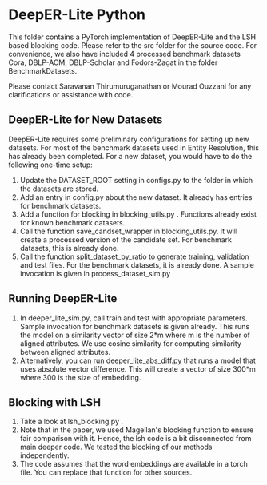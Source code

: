 # DeepER-Lite Python

This folder contains a PyTorch implementation of DeepER-Lite and the LSH based blocking code. Please refer to the src folder for the source code. 
For convenience, we also have included 4 processed benchmark datasets Cora,  DBLP-ACM,  DBLP-Scholar and  Fodors-Zagat in the folder BenchmarkDatasets. 

Please contact Saravanan Thirumuruganathan or Mourad Ouzzani for any clarifications or assistance with code.

## DeepER-Lite for New Datasets

DeepER-Lite requires some preliminary configurations for setting up new datasets. 
For most of the benchmark datasets used in Entity Resolution, this has already been completed.
For a new dataset, you would have to do the following one-time setup:

1. Update the DATASET\_ROOT setting in configs.py to the folder in which the datasets are stored.
2. Add an entry in config.py about the new dataset. It already has entries for benchmark datasets.
3. Add a function for blocking in blocking\_utils.py . Functions already exist for known benchmark datasets.
4. Call the function save\_candset\_wrapper in blocking\_utils.py. It will create a processed version of the candidate set. For benchmark datasets, this is already done.
5. Call the function split\_dataset\_by\_ratio to generate training, validation and test files. For the benchmark datasets, it is already done. A sample invocation is given in process\_dataset\_sim.py 

## Running DeepER-Lite

1. In deeper\_lite\_sim.py, call train and test with appropriate parameters. Sample invocation for benchmark datasets is given already. This runs the model on a similarity vector of size 2\*m where m is the number of aligned attributes. We use cosine similarity for computing similarity between aligned attributes.
2. Alternatively, you can run deeper\_lite\_abs\_diff.py that runs a model that uses absolute vector difference. This will create a vector of size 300\*m where 300 is the size of embedding. 

## Blocking with LSH

1. Take a look at lsh\_blocking.py .
2. Note that in the paper, we used Magellan's blocking function to ensure fair comparison with it.  Hence, the lsh code is a bit disconnected from main deeper code. We tested the blocking of our methods independently. 
3. The code assumes that the word embeddings are available in a torch file. You can replace that function for other sources.

